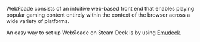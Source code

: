 WebЯcade consists of an intuitive web-based front end that enables playing popular gaming content entirely within the context of the browser across a wide variety of platforms.

An easy way to set up WebЯcade on Steam Deck is by using [Emudeck](https://www.emudeck.com/).

